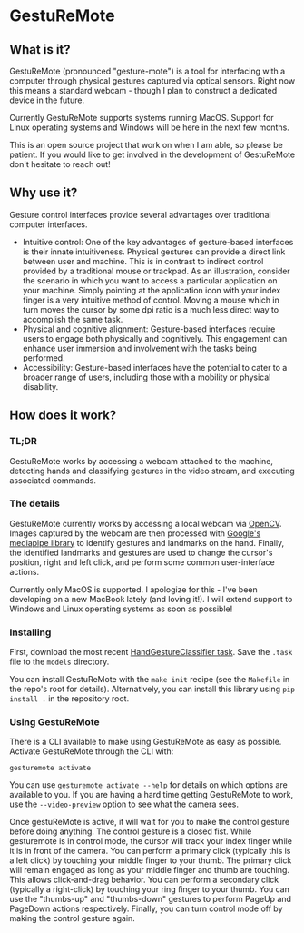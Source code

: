 
# GestuReMote

## What is it?

GestuReMote (pronounced "gesture-mote") is a tool for interfacing with a computer through physical gestures captured via optical sensors. Right now this means a standard webcam - though I plan to construct a dedicated device in the future.

Currently GestuReMote supports systems running MacOS. Support for Linux operating systems and Windows will be here in the next few months.

This is an open source project that work on when I am able, so please be patient. If you would like to get involved in the development of GestuReMote don't hesitate to reach out!

## Why use it?

Gesture control interfaces provide several advantages over traditional computer interfaces.

* Intuitive control: One of the key advantages of gesture-based interfaces is their innate intuitiveness. Physical gestures can provide a direct link between user and machine. This is in contrast to indirect control provided by a traditional mouse or trackpad. As an illustration, consider the scenario in which you want to access a particular application on your machine. Simply pointing at the application icon with your index finger is a very intuitive method of control. Moving a mouse which in turn moves the cursor by some dpi ratio is a much less direct way to accomplish the same task.
* Physical and cognitive alignment: Gesture-based interfaces require users to engage both physically and cognitively. This engagement can enhance user immersion and involvement with the tasks being performed.
* Accessibility: Gesture-based interfaces have the potential to cater to a broader range of users, including those with a mobility or physical disability.

## How does it work?

### TL;DR

GestuReMote works by accessing a webcam attached to the machine, detecting hands and classifying gestures in the video stream, and executing associated commands.

### The details

GestuReMote currently works by accessing a local webcam via [OpenCV](https://opencv.org/). Images captured by the webcam are then processed with [Google's mediapipe library](https://developers.google.com/mediapipe/solutions/vision/gesture_recognizer) to identify gestures and landmarks on the hand. Finally, the identified landmarks and gestures are used to change the cursor's position, right and left click, and perform some common user-interface actions.

Currently only MacOS is supported. I apologize for this - I've been developing on a new MacBook lately (and loving it!). I will extend support to Windows and Linux operating systems as soon as possible!

### Installing

First, download the most recent [HandGestureClassifier task](https://developers.google.com/mediapipe/solutions/vision/gesture_recognizer#models). Save the `.task` file to the `models` directory.

You can install GestuReMote with the `make init` recipe (see the `Makefile` in the repo's root for details). Alternatively, you can install this library using `pip install .` in the repository root.

### Using GestuReMote

There is a CLI available to make using GestuReMote as easy as possible. Activate GestuReMote through the CLI with:

```
gesturemote activate
```

You can use `gesturemote activate --help` for details on which options are available to you. If you are having a hard time getting GestuReMote to work, use the `--video-preview` option to see what the camera sees.

Once gestuReMote is active, it will wait for you to make the control gesture before doing anything. The control gesture is a closed fist. While gesturemote is in control mode, the cursor will track your index finger while it is in front of the camera. You can perform a primary click (typically this is a left click) by touching your middle finger to your thumb. The primary click will remain engaged as long as your middle finger and thumb are touching. This allows click-and-drag behavior. You can perform a secondary click (typically a right-click) by touching your ring finger to your thumb. You can use the "thumbs-up" and "thumbs-down" gestures to perform PageUp and PageDown actions respectively. Finally, you can turn control mode off by making the control gesture again.